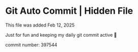 # Git Auto Commit | Hidden File

This file was added Feb 12, 2025

Just for fun and keeping my daily git commit active 🤪

commit number: 397544
